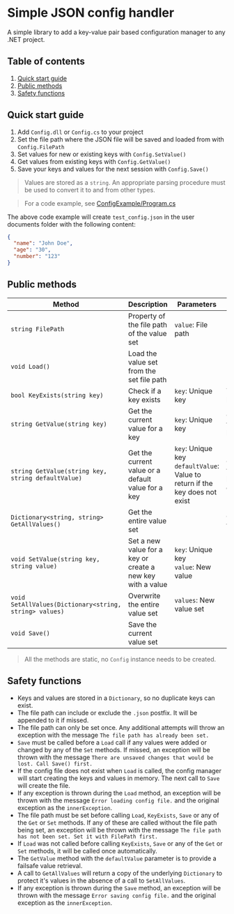 # Simple JSON config handler<!-- omit from toc -->

A simple library to add a key-value pair based configuration manager to any .NET project.

## Table of contents<!-- omit from toc -->

1. [Quick start guide](#quick-start-guide)
2. [Public methods](#public-methods)
3. [Safety functions](#safety-functions)

## Quick start guide

1. Add `Config.dll` or `Config.cs` to your project
2. Set the file path where the JSON file will be saved and loaded from with `Config.FilePath`
3. Set values for new or existing keys with `Config.SetValue()`
4. Get values from existing keys with `Config.GetValue()`
5. Save your keys and values for the next session with `Config.Save()`

> Values are stored as a `string`. An appropriate parsing procedure must be used to convert it to and from other types.

> For a code example, see [ConfigExample/Program.cs](ConfigExample/Program.cs)

The above code example will create `test_config.json` in the user documents folder with the following content:

```json
{
  "name": "John Doe",
  "age": "30",
  "number": "123"
}
```

## Public methods

| Method | Description | Parameters | Returns |
| --- | --- | --- | --- |
| `string FilePath` | Property of the file path of the value set | `value`: File path | File path |
| `void Load()` | Load the value set from the set file path |||
| `bool KeyExists(string key)` | Check if a key exists | `key`: Unique key | True, if the key exists |
| `string GetValue(string key)` | Get the current value for a key | `key`: Unique key | Current value for the key or null |
| `string GetValue(string key, string defaultValue)` | Get the current value or a default value for a key | `key`: Unique key<br>`defaultValue`: Value to return if the key does not exist | Current value for the key or defaultValue |
| `Dictionary<string, string> GetAllValues()` | Get the entire value set || Current value set |
| `void SetValue(string key, string value)` | Set a new value for a key or create a new key with a value | `key`: Unique key<br>`value`: New value ||
| `void SetAllValues(Dictionary<string, string> values)` | Overwrite the entire value set | `values`: New value set ||
| `void Save()` | Save the current value set |||

> All the methods are static, no `Config` instance needs to be created.

## Safety functions

- Keys and values are stored in a `Dictionary`, so no duplicate keys can exist.
- The file path can include or exclude the `.json` postfix. It will be appended to it if missed.
- The file path can only be set once. Any additional attempts will throw an exception with the message `The file path has already been set.`
- `Save` must be called before a `Load` call if any values were added or changed by any of the `Set` methods. If missed, an exception will be thrown with the message `There are unsaved changes that would be lost. Call Save() first.`
- If the config file does not exist when `Load` is called, the config manager will start creating the keys and values in memory. The next call to `Save` will create the file.
- If any exception is thrown during the `Load` method, an exception will be thrown with the message `Error loading config file.` and the original exception as the `innerException`.
- The file path must be set before calling `Load`, `KeyExists`, `Save` or any of the `Get` or `Set` methods. If any of these are called without the file path being set, an exception will be thrown with the message `The file path has not been set. Set it with FilePath first.`
- If `Load` was not called before calling `KeyExists`, `Save` or any of the `Get` or `Set` methods, it will be called once automatically.
- The `GetValue` method with the `defaultValue` parameter is to provide a failsafe value retrieval.
- A call to `GetAllValues` will return a copy of the underlying `Dictionary` to protect it's values in the absence of a call to `SetAllValues`.
- If any exception is thrown during the `Save` method, an exception will be thrown with the message `Error saving config file.` and the original exception as the `innerException`.
